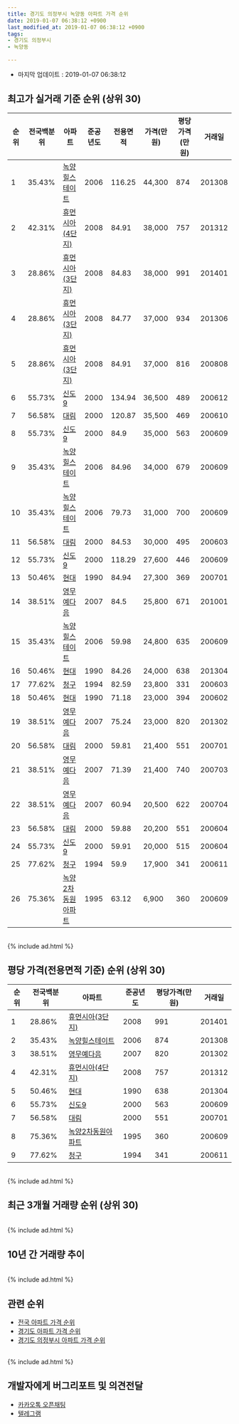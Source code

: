 ```yaml
---
title: 경기도 의정부시 녹양동 아파트 가격 순위
date: 2019-01-07 06:38:12 +0900
last_modified_at: 2019-01-07 06:38:12 +0900
tags:
- 경기도 의정부시
- 녹양동

---
```


* 마지막 업데이트 : 2019-01-07 06:38:12

## 최고가 실거래 기준 순위 (상위 30)


|순위|전국백분위|아파트|준공년도|전용면적|가격(만원)|평당가격(만원)|거래일|
|---|---|---|---|---|---|---|---|
|1|35.43%|[녹양힐스테이트](https://search.naver.com/search.naver?query=%EA%B2%BD%EA%B8%B0%EB%8F%84+%EC%9D%98%EC%A0%95%EB%B6%80%EC%8B%9C+%EB%85%B9%EC%96%91%EB%8F%99+%EB%85%B9%EC%96%91%ED%9E%90%EC%8A%A4%ED%85%8C%EC%9D%B4%ED%8A%B8)|2006|116.25|44,300|874|201308|
|2|42.31%|[휴먼시아(4단지)](https://search.naver.com/search.naver?query=%EA%B2%BD%EA%B8%B0%EB%8F%84+%EC%9D%98%EC%A0%95%EB%B6%80%EC%8B%9C+%EB%85%B9%EC%96%91%EB%8F%99+%ED%9C%B4%EB%A8%BC%EC%8B%9C%EC%95%84%284%EB%8B%A8%EC%A7%80%29)|2008|84.91|38,000|757|201312|
|3|28.86%|[휴먼시아(3단지)](https://search.naver.com/search.naver?query=%EA%B2%BD%EA%B8%B0%EB%8F%84+%EC%9D%98%EC%A0%95%EB%B6%80%EC%8B%9C+%EB%85%B9%EC%96%91%EB%8F%99+%ED%9C%B4%EB%A8%BC%EC%8B%9C%EC%95%84%283%EB%8B%A8%EC%A7%80%29)|2008|84.83|38,000|991|201401|
|4|28.86%|[휴먼시아(3단지)](https://search.naver.com/search.naver?query=%EA%B2%BD%EA%B8%B0%EB%8F%84+%EC%9D%98%EC%A0%95%EB%B6%80%EC%8B%9C+%EB%85%B9%EC%96%91%EB%8F%99+%ED%9C%B4%EB%A8%BC%EC%8B%9C%EC%95%84%283%EB%8B%A8%EC%A7%80%29)|2008|84.77|37,000|934|201306|
|5|28.86%|[휴먼시아(3단지)](https://search.naver.com/search.naver?query=%EA%B2%BD%EA%B8%B0%EB%8F%84+%EC%9D%98%EC%A0%95%EB%B6%80%EC%8B%9C+%EB%85%B9%EC%96%91%EB%8F%99+%ED%9C%B4%EB%A8%BC%EC%8B%9C%EC%95%84%283%EB%8B%A8%EC%A7%80%29)|2008|84.91|37,000|816|200808|
|6|55.73%|[신도9](https://search.naver.com/search.naver?query=%EA%B2%BD%EA%B8%B0%EB%8F%84+%EC%9D%98%EC%A0%95%EB%B6%80%EC%8B%9C+%EB%85%B9%EC%96%91%EB%8F%99+%EC%8B%A0%EB%8F%849)|2000|134.94|36,500|489|200612|
|7|56.58%|[대림](https://search.naver.com/search.naver?query=%EA%B2%BD%EA%B8%B0%EB%8F%84+%EC%9D%98%EC%A0%95%EB%B6%80%EC%8B%9C+%EB%85%B9%EC%96%91%EB%8F%99+%EB%8C%80%EB%A6%BC)|2000|120.87|35,500|469|200610|
|8|55.73%|[신도9](https://search.naver.com/search.naver?query=%EA%B2%BD%EA%B8%B0%EB%8F%84+%EC%9D%98%EC%A0%95%EB%B6%80%EC%8B%9C+%EB%85%B9%EC%96%91%EB%8F%99+%EC%8B%A0%EB%8F%849)|2000|84.9|35,000|563|200609|
|9|35.43%|[녹양힐스테이트](https://search.naver.com/search.naver?query=%EA%B2%BD%EA%B8%B0%EB%8F%84+%EC%9D%98%EC%A0%95%EB%B6%80%EC%8B%9C+%EB%85%B9%EC%96%91%EB%8F%99+%EB%85%B9%EC%96%91%ED%9E%90%EC%8A%A4%ED%85%8C%EC%9D%B4%ED%8A%B8)|2006|84.96|34,000|679|200609|
|10|35.43%|[녹양힐스테이트](https://search.naver.com/search.naver?query=%EA%B2%BD%EA%B8%B0%EB%8F%84+%EC%9D%98%EC%A0%95%EB%B6%80%EC%8B%9C+%EB%85%B9%EC%96%91%EB%8F%99+%EB%85%B9%EC%96%91%ED%9E%90%EC%8A%A4%ED%85%8C%EC%9D%B4%ED%8A%B8)|2006|79.73|31,000|700|200609|
|11|56.58%|[대림](https://search.naver.com/search.naver?query=%EA%B2%BD%EA%B8%B0%EB%8F%84+%EC%9D%98%EC%A0%95%EB%B6%80%EC%8B%9C+%EB%85%B9%EC%96%91%EB%8F%99+%EB%8C%80%EB%A6%BC)|2000|84.53|30,000|495|200603|
|12|55.73%|[신도9](https://search.naver.com/search.naver?query=%EA%B2%BD%EA%B8%B0%EB%8F%84+%EC%9D%98%EC%A0%95%EB%B6%80%EC%8B%9C+%EB%85%B9%EC%96%91%EB%8F%99+%EC%8B%A0%EB%8F%849)|2000|118.29|27,600|446|200609|
|13|50.46%|[현대](https://search.naver.com/search.naver?query=%EA%B2%BD%EA%B8%B0%EB%8F%84+%EC%9D%98%EC%A0%95%EB%B6%80%EC%8B%9C+%EB%85%B9%EC%96%91%EB%8F%99+%ED%98%84%EB%8C%80)|1990|84.94|27,300|369|200701|
|14|38.51%|[영무예다음](https://search.naver.com/search.naver?query=%EA%B2%BD%EA%B8%B0%EB%8F%84+%EC%9D%98%EC%A0%95%EB%B6%80%EC%8B%9C+%EB%85%B9%EC%96%91%EB%8F%99+%EC%98%81%EB%AC%B4%EC%98%88%EB%8B%A4%EC%9D%8C)|2007|84.5|25,800|671|201001|
|15|35.43%|[녹양힐스테이트](https://search.naver.com/search.naver?query=%EA%B2%BD%EA%B8%B0%EB%8F%84+%EC%9D%98%EC%A0%95%EB%B6%80%EC%8B%9C+%EB%85%B9%EC%96%91%EB%8F%99+%EB%85%B9%EC%96%91%ED%9E%90%EC%8A%A4%ED%85%8C%EC%9D%B4%ED%8A%B8)|2006|59.98|24,800|635|200609|
|16|50.46%|[현대](https://search.naver.com/search.naver?query=%EA%B2%BD%EA%B8%B0%EB%8F%84+%EC%9D%98%EC%A0%95%EB%B6%80%EC%8B%9C+%EB%85%B9%EC%96%91%EB%8F%99+%ED%98%84%EB%8C%80)|1990|84.26|24,000|638|201304|
|17|77.62%|[청구](https://search.naver.com/search.naver?query=%EA%B2%BD%EA%B8%B0%EB%8F%84+%EC%9D%98%EC%A0%95%EB%B6%80%EC%8B%9C+%EB%85%B9%EC%96%91%EB%8F%99+%EC%B2%AD%EA%B5%AC)|1994|82.59|23,800|331|200603|
|18|50.46%|[현대](https://search.naver.com/search.naver?query=%EA%B2%BD%EA%B8%B0%EB%8F%84+%EC%9D%98%EC%A0%95%EB%B6%80%EC%8B%9C+%EB%85%B9%EC%96%91%EB%8F%99+%ED%98%84%EB%8C%80)|1990|71.18|23,000|394|200602|
|19|38.51%|[영무예다음](https://search.naver.com/search.naver?query=%EA%B2%BD%EA%B8%B0%EB%8F%84+%EC%9D%98%EC%A0%95%EB%B6%80%EC%8B%9C+%EB%85%B9%EC%96%91%EB%8F%99+%EC%98%81%EB%AC%B4%EC%98%88%EB%8B%A4%EC%9D%8C)|2007|75.24|23,000|820|201302|
|20|56.58%|[대림](https://search.naver.com/search.naver?query=%EA%B2%BD%EA%B8%B0%EB%8F%84+%EC%9D%98%EC%A0%95%EB%B6%80%EC%8B%9C+%EB%85%B9%EC%96%91%EB%8F%99+%EB%8C%80%EB%A6%BC)|2000|59.81|21,400|551|200701|
|21|38.51%|[영무예다음](https://search.naver.com/search.naver?query=%EA%B2%BD%EA%B8%B0%EB%8F%84+%EC%9D%98%EC%A0%95%EB%B6%80%EC%8B%9C+%EB%85%B9%EC%96%91%EB%8F%99+%EC%98%81%EB%AC%B4%EC%98%88%EB%8B%A4%EC%9D%8C)|2007|71.39|21,400|740|200703|
|22|38.51%|[영무예다음](https://search.naver.com/search.naver?query=%EA%B2%BD%EA%B8%B0%EB%8F%84+%EC%9D%98%EC%A0%95%EB%B6%80%EC%8B%9C+%EB%85%B9%EC%96%91%EB%8F%99+%EC%98%81%EB%AC%B4%EC%98%88%EB%8B%A4%EC%9D%8C)|2007|60.94|20,500|622|200704|
|23|56.58%|[대림](https://search.naver.com/search.naver?query=%EA%B2%BD%EA%B8%B0%EB%8F%84+%EC%9D%98%EC%A0%95%EB%B6%80%EC%8B%9C+%EB%85%B9%EC%96%91%EB%8F%99+%EB%8C%80%EB%A6%BC)|2000|59.88|20,200|551|200604|
|24|55.73%|[신도9](https://search.naver.com/search.naver?query=%EA%B2%BD%EA%B8%B0%EB%8F%84+%EC%9D%98%EC%A0%95%EB%B6%80%EC%8B%9C+%EB%85%B9%EC%96%91%EB%8F%99+%EC%8B%A0%EB%8F%849)|2000|59.91|20,000|515|200604|
|25|77.62%|[청구](https://search.naver.com/search.naver?query=%EA%B2%BD%EA%B8%B0%EB%8F%84+%EC%9D%98%EC%A0%95%EB%B6%80%EC%8B%9C+%EB%85%B9%EC%96%91%EB%8F%99+%EC%B2%AD%EA%B5%AC)|1994|59.9|17,900|341|200611|
|26|75.36%|[녹양2차동원아파트](https://search.naver.com/search.naver?query=%EA%B2%BD%EA%B8%B0%EB%8F%84+%EC%9D%98%EC%A0%95%EB%B6%80%EC%8B%9C+%EB%85%B9%EC%96%91%EB%8F%99+%EB%85%B9%EC%96%912%EC%B0%A8%EB%8F%99%EC%9B%90%EC%95%84%ED%8C%8C%ED%8A%B8)|1995|63.12|6,900|360|200609|


<br>
{% include ad.html %}
<br>

## 평당 가격(전용면적 기준) 순위 (상위 30)


|순위|전국백분위|아파트|준공년도|평당가격(만원)|거래일|
|---|---|---|---|---|---|
|1|28.86%|[휴먼시아(3단지)](https://search.naver.com/search.naver?query=%EA%B2%BD%EA%B8%B0%EB%8F%84+%EC%9D%98%EC%A0%95%EB%B6%80%EC%8B%9C+%EB%85%B9%EC%96%91%EB%8F%99+%ED%9C%B4%EB%A8%BC%EC%8B%9C%EC%95%84%283%EB%8B%A8%EC%A7%80%29)|2008|991|201401|
|2|35.43%|[녹양힐스테이트](https://search.naver.com/search.naver?query=%EA%B2%BD%EA%B8%B0%EB%8F%84+%EC%9D%98%EC%A0%95%EB%B6%80%EC%8B%9C+%EB%85%B9%EC%96%91%EB%8F%99+%EB%85%B9%EC%96%91%ED%9E%90%EC%8A%A4%ED%85%8C%EC%9D%B4%ED%8A%B8)|2006|874|201308|
|3|38.51%|[영무예다음](https://search.naver.com/search.naver?query=%EA%B2%BD%EA%B8%B0%EB%8F%84+%EC%9D%98%EC%A0%95%EB%B6%80%EC%8B%9C+%EB%85%B9%EC%96%91%EB%8F%99+%EC%98%81%EB%AC%B4%EC%98%88%EB%8B%A4%EC%9D%8C)|2007|820|201302|
|4|42.31%|[휴먼시아(4단지)](https://search.naver.com/search.naver?query=%EA%B2%BD%EA%B8%B0%EB%8F%84+%EC%9D%98%EC%A0%95%EB%B6%80%EC%8B%9C+%EB%85%B9%EC%96%91%EB%8F%99+%ED%9C%B4%EB%A8%BC%EC%8B%9C%EC%95%84%284%EB%8B%A8%EC%A7%80%29)|2008|757|201312|
|5|50.46%|[현대](https://search.naver.com/search.naver?query=%EA%B2%BD%EA%B8%B0%EB%8F%84+%EC%9D%98%EC%A0%95%EB%B6%80%EC%8B%9C+%EB%85%B9%EC%96%91%EB%8F%99+%ED%98%84%EB%8C%80)|1990|638|201304|
|6|55.73%|[신도9](https://search.naver.com/search.naver?query=%EA%B2%BD%EA%B8%B0%EB%8F%84+%EC%9D%98%EC%A0%95%EB%B6%80%EC%8B%9C+%EB%85%B9%EC%96%91%EB%8F%99+%EC%8B%A0%EB%8F%849)|2000|563|200609|
|7|56.58%|[대림](https://search.naver.com/search.naver?query=%EA%B2%BD%EA%B8%B0%EB%8F%84+%EC%9D%98%EC%A0%95%EB%B6%80%EC%8B%9C+%EB%85%B9%EC%96%91%EB%8F%99+%EB%8C%80%EB%A6%BC)|2000|551|200701|
|8|75.36%|[녹양2차동원아파트](https://search.naver.com/search.naver?query=%EA%B2%BD%EA%B8%B0%EB%8F%84+%EC%9D%98%EC%A0%95%EB%B6%80%EC%8B%9C+%EB%85%B9%EC%96%91%EB%8F%99+%EB%85%B9%EC%96%912%EC%B0%A8%EB%8F%99%EC%9B%90%EC%95%84%ED%8C%8C%ED%8A%B8)|1995|360|200609|
|9|77.62%|[청구](https://search.naver.com/search.naver?query=%EA%B2%BD%EA%B8%B0%EB%8F%84+%EC%9D%98%EC%A0%95%EB%B6%80%EC%8B%9C+%EB%85%B9%EC%96%91%EB%8F%99+%EC%B2%AD%EA%B5%AC)|1994|341|200611|


<br>
{% include ad.html %}
<br>

## 최근 3개월 거래량 순위 (상위 30)


<div style="width:100%;">
    <canvas id="deal_count_ranking" height="250"></canvas>
</div>


<script>
new Chart(document.getElementById("deal_count_ranking"), {
    type: 'horizontalBar',
    data: {
        labels: ['녹양힐스테이트', '휴먼시아(4단지)', '청구', '현대', '휴먼시아(3단지)', '신도9', '대림'],
        datasets: [{
            label: '실거래 수',
            data: [8, 4, 2, 2, 2, 1, 1],
            borderColor: "rgba(255, 0, 128, 1)",
            backgroundColor: "rgba(255, 0, 128, 0.5)",
            fill: false,
        }]
    },
    options: {
        responsive: true,
        title: {
            display: true,
            text: '최근 3개월 거래량 순위'
        },
        tooltips: {
            mode: 'index',
            intersect: false,
            callbacks: {
                title: function(tooltipItems, data) {
                    return "실거래 수:";
                },
                label: function(tooltipItem, data) {
                    return data.labels[tooltipItem.index] + ": " + tooltipItem.xLabel;
                }
            }
        },
        hover: {
            mode: 'nearest',
            intersect: true
        },
        scales: {
            xAxes: [{
                display: true,
                scaleLabel: {
                    display: true,
                    labelString: '실거래 수'
                },
                ticks: {
                    suggestedMin: 0,
                }
            }],
            yAxes: [{
                display: true,
                ticks: {
                    autoSkip: false,
                    callback: function(value, index, values) {
                        if (value.length > 15)
                            return value.substr(0, 13) + "...";
                        else
                            return value;
                    }
                },
                scaleLabel: {
                    display: false,
                }
            }]
        }
    }
});

</script>


<br>
{% include ad.html %}
<br>

## 10년 간 거래량 추이


<div style="width:100%;">
    <canvas id="deal_progress" height="250"></canvas>
</div>

<script>
new Chart(document.getElementById("deal_progress"), {
    type: 'line',
    data: {
        labels: ['200901','200902','200903','200904','200905','200906','200907','200908','200909','200910','200911','200912','201001','201002','201003','201004','201005','201006','201007','201008','201009','201010','201011','201012','201101','201102','201103','201104','201105','201106','201107','201108','201109','201110','201111','201112','201201','201202','201203','201204','201205','201206','201207','201208','201209','201210','201211','201212','201301','201302','201303','201304','201305','201306','201307','201308','201309','201310','201311','201312','201401','201402','201403','201404','201405','201406','201407','201408','201409','201410','201411','201412','201501','201502','201503','201504','201505','201506','201507','201508','201509','201510','201511','201512','201601','201602','201603','201604','201605','201606','201607','201608','201609','201610','201611','201612','201701','201702','201703','201704','201705','201706','201707','201708','201709','201710','201711','201712','201801','201802','201803','201804','201805','201806','201807','201808','201809','201810','201811','201812','201901'],
        datasets: [{
            label: '실거래 수',
            pointRadius: 1,
            data: [7, 4, 12, 6, 10, 15, 19, 11, 12, 12, 5, 8, 7, 4, 5, 4, 11, 6, 6, 13, 9, 15, 14, 6, 26, 22, 14, 19, 19, 13, 19, 15, 22, 14, 6, 7, 15, 18, 14, 11, 9, 7, 8, 7, 13, 17, 16, 15, 7, 17, 25, 21, 20, 23, 13, 23, 35, 26, 15, 15, 25, 17, 22, 16, 18, 13, 21, 30, 31, 27, 26, 12, 22, 25, 38, 36, 29, 38, 39, 33, 28, 35, 21, 20, 27, 20, 30, 28, 30, 27, 35, 38, 20, 26, 11, 11, 11, 21, 26, 30, 18, 25, 24, 16, 20, 14, 11, 14, 12, 20, 26, 15, 9, 6, 16, 28, 25, 24, 13, 7, 0],
            borderColor: "rgba(255, 201, 14, 1)",
            backgroundColor: "rgba(255, 201, 14, 0.5)",
            fill: true,
        }]
    },
    options: {
        responsive: true,
        title: {
            display: true,
            text: '10년간 거래량 추이'
        },
        tooltips: {
            mode: 'index',
            intersect: false,
        },
        hover: {
            mode: 'nearest',
            intersect: true
        },
        scales: {
            xAxes: [{
                display: true,
                scaleLabel: {
                    display: true,
                    labelString: '년/월'
                }
            }],
            yAxes: [{
                display: true,
                ticks: {
                    suggestedMin: 0,
                },
                scaleLabel: {
                    display: true,
                    labelString: '실거래 수'
                }
            }]
        }
    }
});

</script>


<br>
{% include ad.html %}
<br>

## 관련 순위

- [전국 아파트 가격 순위](https://inasie.github.io/apt-ranking/전국)
- [경기도 아파트 가격 순위](https://inasie.github.io/apt-ranking/경기도)
- [경기도 의정부시 아파트 가격 순위](https://inasie.github.io/apt-ranking/경기도-의정부시)


<br>
{% include ad.html %}
<br>

## 개발자에게 버그리포트 및 의견전달

- [카카오톡 오픈채팅](https://open.kakao.com/o/gLJUAP4)
- [텔레그램](https://t.me/inasie)

